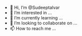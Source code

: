 - 👋 Hi, I’m @Sudeeptalvar
- 👀 I’m interested in ...
- 🌱 I’m currently learning ...
- 💞️ I’m looking to collaborate on ...
- 📫 How to reach me ...

<!---
Sudeeptalvar/Sudeeptalvar is a ✨ special ✨ repository because its `README.md` (this file) appears on your GitHub profile.
You can click the Preview link to take a look at your changes.
--->
